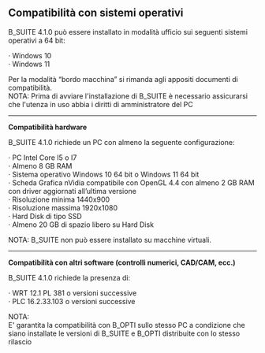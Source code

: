 **Compatibilità con sistemi operativi**
-----------------------------------------------------------------------------------------
B\_SUITE 4.1.0 può essere installato in modalità ufficio sui seguenti sistemi operativi a 64 bit: 

· Windows 10  
· Windows 11  

Per la modalità “bordo macchina” si rimanda agli appositi documenti di compatibilità.  
NOTA: Prima di avviare l'installazione di B\_SUITE è necessario assicurarsi che l'utenza in uso abbia i diritti di amministratore del PC

***

**Compatibilità hardware**

B\_SUITE 4.1.0 richiede un PC con almeno la seguente configurazione:

· PC Intel Core I5 o I7  
· Almeno 8 GB RAM  
· Sistema operativo Windows 10 64 bit o Windows 11 64 bit  
· Scheda Grafica nVidia compatibile con OpenGL 4.4 con almeno 2 GB RAM con driver aggiornati all’ultima versione  
· Risoluzione minima 1440x900  
· Risoluzione massima 1920x1080  
· Hard Disk di tipo SSD  
· Almeno 20 GB di spazio libero su Hard Disk  

NOTA: B\_SUITE non può essere installato su macchine virtuali.

***

**Compatibilità con altri software (controlli numerici, CAD/CAM, ecc.)**

B\_SUITE 4.1.0 richiede la presenza di:

· WRT 12.1 PL 381 o versioni successive  
· PLC 16.2.33.103 o versioni successive  

NOTA:  
E' garantita la compatibilità con B\_OPTI sullo stesso PC a condizione che siano installate le versioni di B\_SUITE e B\_OPTI distribuite con lo stesso rilascio
